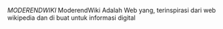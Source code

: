 *MODERENDWIKI*
ModerendWiki Adalah Web yang, terinspirasi dari web wikipedia dan di buat untuk informasi digital
            

         